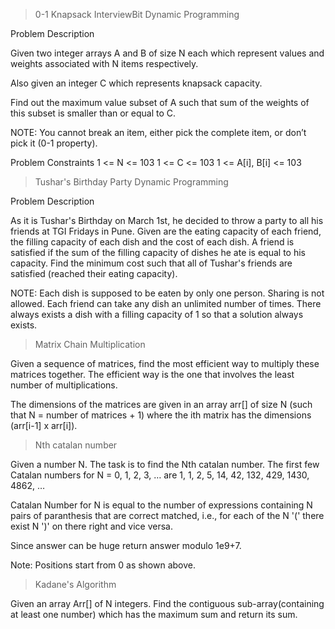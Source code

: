 >0-1 Knapsack InterviewBit
Dynamic Programming

Problem Description

Given two integer arrays A and B of size N each which represent values and weights associated with N items respectively.

Also given an integer C which represents knapsack capacity.

Find out the maximum value subset of A such that sum of the weights of this subset is smaller than or equal to C.

NOTE:
You cannot break an item, either pick the complete item, or don’t pick it (0-1 property).

Problem Constraints
1 <= N <= 103
1 <= C <= 103
1 <= A[i], B[i] <= 103


>Tushar's Birthday Party
Dynamic Programming

Problem Description

As it is Tushar's Birthday on March 1st, he decided to throw a party to all his friends at TGI Fridays in Pune. Given are the eating capacity of each friend, the filling capacity of each dish and the cost of each dish. A friend is satisfied if the sum of the filling capacity of dishes he ate is equal to his capacity. Find the minimum cost such that all of Tushar's friends are satisfied (reached their eating capacity).

NOTE:
Each dish is supposed to be eaten by only one person. Sharing is not allowed.
Each friend can take any dish an unlimited number of times.
There always exists a dish with a filling capacity of 1 so that a solution always exists.

>Matrix Chain Multiplication

Given a sequence of matrices, find the most efficient way to multiply these matrices together. The efficient way is the one that involves the least number of multiplications.

The dimensions of the matrices are given in an array arr[] of size N (such that N = number of matrices + 1) where the ith matrix has the dimensions (arr[i-1] x arr[i]).

>Nth catalan number

Given a number N. The task is to find the Nth catalan number.
The first few Catalan numbers for N = 0, 1, 2, 3, … are 1, 1, 2, 5, 14, 42, 132, 429, 1430, 4862, …

Catalan Number for N is equal to the number of expressions containing N pairs of paranthesis that are correct matched, i.e., for each of the N '(' there exist N ')' on there right and vice versa.

Since answer can be huge return answer modulo 1e9+7.

Note: Positions start from 0 as shown above.

>Kadane's Algorithm

Given an array Arr[] of N integers. Find the contiguous sub-array(containing at least one number) which has the maximum sum and return its sum.